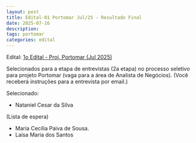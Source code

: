 ```yaml
---
layout: post
title: Edital-01 Portomar Jul/25 - Resultado Final
date: 2025-07-16
description: 
tags: portomar
categories: edital
---
```


Edital: [1o Edital - Proj. Portomar (Jul 2025)](/editais/2025-07-09-portomar-edital01/)


Selecionados para a etapa de entrevistas (2a etapa) no processo seletivo para projeto Portomar (vaga para a área de Analista de Negócios). (Você receberá instruções para a entrevista por email.)

Selecionado:

- Nataniel Cesar da Silva

(Lista de espera)
- Maria Cecília Paiva de Sousa.
- Laísa Maria dos Santos
